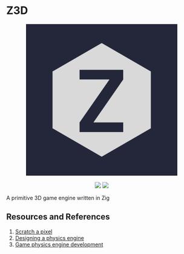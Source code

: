# Z3D

<p align="center">
<img src="assets/logo-1600x1600.png" alt="Logo of Z3D" height="400px" width="400px"/>
</p>
<p align="center">
<img src="https://img.shields.io/badge/zig-F7A41D?style=for-the-badge&logo=zig&logoColor=white"/>
<img src="https://img.shields.io/badge/Ubuntu-E95420?style=for-the-badge&logo=ubuntu&logoColor=white"/>
</p>

A primitive 3D game engine written in Zig

## Resources and References
1. [Scratch a pixel](https://www.scratchapixel.com/)
2. [Designing a physics engine](https://winter.dev/articles/physics-engine)
3. [Game physics engine development](https://github.com/matheusportela/Poiesis/blob/master/references/Game%20Physics%20Engine%20Development%20-%20Ian%20Millington.pdf)

